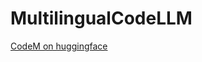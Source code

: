 # MultilingualCodeLLM

[CodeM on huggingface](https://huggingface.co/datasets/Daoguang/CodeM-Multilinugal-Data)
